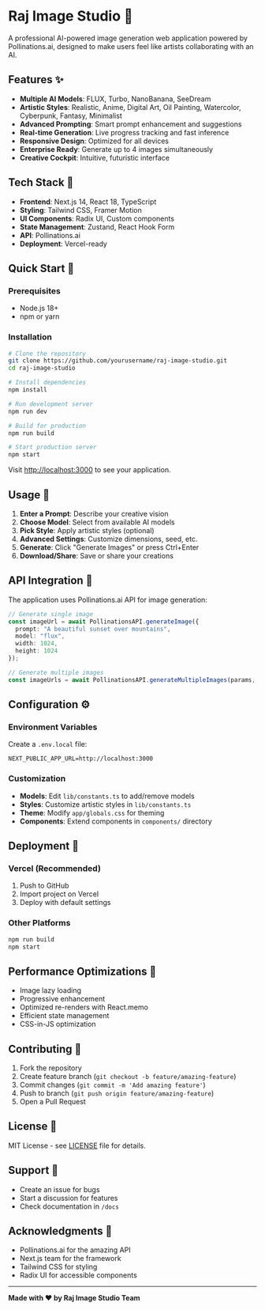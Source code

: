 # Raj Image Studio 🎨

A professional AI-powered image generation web application powered by Pollinations.ai, designed to make users feel like artists collaborating with an AI.

## Features ✨

- **Multiple AI Models**: FLUX, Turbo, NanoBanana, SeeDream
- **Artistic Styles**: Realistic, Anime, Digital Art, Oil Painting, Watercolor, Cyberpunk, Fantasy, Minimalist
- **Advanced Prompting**: Smart prompt enhancement and suggestions
- **Real-time Generation**: Live progress tracking and fast inference
- **Responsive Design**: Optimized for all devices
- **Enterprise Ready**: Generate up to 4 images simultaneously
- **Creative Cockpit**: Intuitive, futuristic interface

## Tech Stack 🚀

- **Frontend**: Next.js 14, React 18, TypeScript
- **Styling**: Tailwind CSS, Framer Motion
- **UI Components**: Radix UI, Custom components
- **State Management**: Zustand, React Hook Form
- **API**: Pollinations.ai
- **Deployment**: Vercel-ready

## Quick Start 🚀

### Prerequisites

- Node.js 18+ 
- npm or yarn

### Installation

```bash
# Clone the repository
git clone https://github.com/yourusername/raj-image-studio.git 
cd raj-image-studio

# Install dependencies
npm install

# Run development server
npm run dev

# Build for production
npm run build

# Start production server
npm start
```

Visit [http://localhost:3000](http://localhost:3000) to see your application.

## Usage 🎨

1. **Enter a Prompt**: Describe your creative vision
2. **Choose Model**: Select from available AI models
3. **Pick Style**: Apply artistic styles (optional)
4. **Advanced Settings**: Customize dimensions, seed, etc.
5. **Generate**: Click "Generate Images" or press Ctrl+Enter
6. **Download/Share**: Save or share your creations

## API Integration 🔌

The application uses Pollinations.ai API for image generation:

```typescript
// Generate single image
const imageUrl = await PollinationsAPI.generateImage({
  prompt: "A beautiful sunset over mountains",
  model: "flux",
  width: 1024,
  height: 1024
});

// Generate multiple images
const imageUrls = await PollinationsAPI.generateMultipleImages(params, 4);
```

## Configuration ⚙️

### Environment Variables

Create a `.env.local` file:

```env
NEXT_PUBLIC_APP_URL=http://localhost:3000
```

### Customization

- **Models**: Edit `lib/constants.ts` to add/remove models
- **Styles**: Customize artistic styles in `lib/constants.ts`
- **Theme**: Modify `app/globals.css` for theming
- **Components**: Extend components in `components/` directory

## Deployment 🚀

### Vercel (Recommended)

1. Push to GitHub
2. Import project on Vercel
3. Deploy with default settings

### Other Platforms

```bash
npm run build
npm start
```

## Performance Optimizations 🚀

- Image lazy loading
- Progressive enhancement
- Optimized re-renders with React.memo
- Efficient state management
- CSS-in-JS optimization

## Contributing 🤝

1. Fork the repository
2. Create feature branch (`git checkout -b feature/amazing-feature`)
3. Commit changes (`git commit -m 'Add amazing feature'`)
4. Push to branch (`git push origin feature/amazing-feature`)
5. Open a Pull Request

## License 📄

MIT License - see [LICENSE](LICENSE) file for details.

## Support 💬

- Create an issue for bugs
- Start a discussion for features
- Check documentation in `/docs`

## Acknowledgments 🙏

- Pollinations.ai for the amazing API
- Next.js team for the framework
- Tailwind CSS for styling
- Radix UI for accessible components

---

**Made with ❤️ by Raj Image Studio Team**